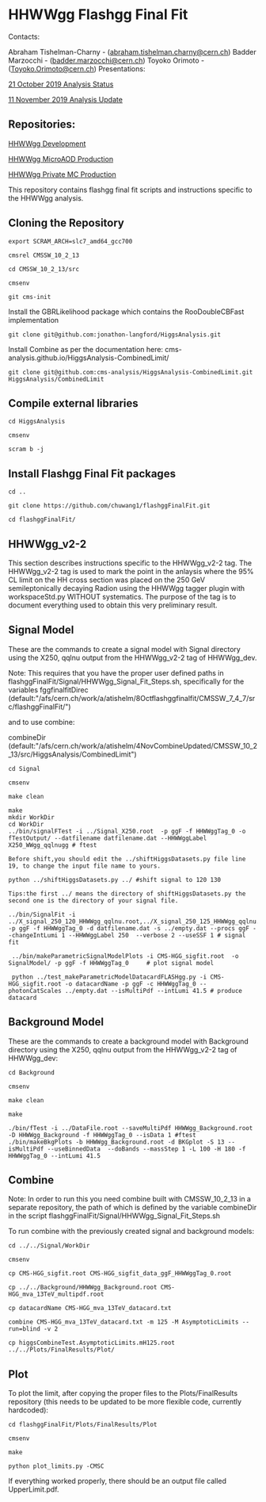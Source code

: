 HHWWgg Flashgg Final Fit
========================
Contacts:

Abraham Tishelman-Charny - (abraham.tishelman.charny@cern.ch)
Badder Marzocchi - (badder.marzocchi@cern.ch)
Toyoko Orimoto - (Toyoko.Orimoto@cern.ch)
Presentations:

[21 October 2019 Analysis Status](https://indico.cern.ch/event/847927/contributions/3606888/attachments/1930081/3196452/HH_WWgg_Analysis_Status_21_October_2019.pdf)

[11 November 2019 Analysis Update](https://indico.cern.ch/event/847923/contributions/3632148/attachments/1942588/3221820/HH_WWgg_Analysis_Update_11_November_2019_2.pdf)

Repositories:
------------

[HHWWgg Development](https://github.com/atishelmanch/flashgg/tree/HHWWgg_dev)

[HHWWgg MicroAOD Production](https://github.com/atishelmanch/flashgg/tree/HHWWgg_Crab)

[HHWWgg Private MC Production](https://github.com/NEUAnalyses/HH_WWgg/tree/HHWWgg_PrivateMC)

This repository contains flashgg final fit scripts and instructions specific to the HHWWgg analysis.

Cloning the Repository
---------------
```
export SCRAM_ARCH=slc7_amd64_gcc700 

cmsrel CMSSW_10_2_13 

cd CMSSW_10_2_13/src 

cmsenv 

git cms-init
```

Install the GBRLikelihood package which contains the RooDoubleCBFast implementation
```
git clone git@github.com:jonathon-langford/HiggsAnalysis.git
```
Install Combine as per the documentation here: cms-analysis.github.io/HiggsAnalysis-CombinedLimit/
```
git clone git@github.com:cms-analysis/HiggsAnalysis-CombinedLimit.git HiggsAnalysis/CombinedLimit
```
Compile external libraries
-----------------------
```
cd HiggsAnalysis 

cmsenv 

scram b -j
```
Install Flashgg Final Fit packages
-----------------------
```
cd .. 

git clone https://github.com/chuwang1/flashggFinalFit.git

cd flashggFinalFit/
```
HHWWgg_v2-2
-----------
This section describes instructions specific to the HHWWgg_v2-2 tag. The HHWWgg_v2-2 tag is used to mark the point in the anlaysis where the 95% CL limit on the HH cross section was placed on the 250 GeV semileptonically decaying Radion using the HHWWgg tagger plugin with workspaceStd.py WITHOUT systematics. The purpose of the tag is to document everything used to obtain this very preliminary result.

Signal Model
-----------
These are the commands to create a signal model with Signal directory using the X250, qqlnu output from the HHWWgg_v2-2 tag of HHWWgg_dev.

Note: This requires that you have the proper user defined paths in flashggFinalFit/Signal/HHWWgg_Signal_Fit_Steps.sh, specifically for the variables fggfinalfitDirec (default:"/afs/cern.ch/work/a/atishelm/8Octflashggfinalfit/CMSSW_7_4_7/src/flashggFinalFit/")

and to use combine:

combineDir (default:"/afs/cern.ch/work/a/atishelm/4NovCombineUpdated/CMSSW_10_2_13/src/HiggsAnalysis/CombinedLimit")
```
cd Signal

cmsenv

make clean

make
mkdir WorkDir
cd WorkDir
../bin/signalFTest -i ../Signal_X250.root  -p ggF -f HHWWggTag_0 -o fTestOutput/ --datfilename datfilename.dat --HHWWggLabel X250_WWgg_qqlnugg # ftest 

Before shift,you should edit the ../shiftHiggsDatasets.py file line 19, to change the input file name to yours.

python ../shiftHiggsDatasets.py ../ #shift signal to 120 130

Tips:the first ../ means the directory of shiftHiggsDatasets.py the second one is the directory of your signal file.

../bin/SignalFit -i ../X_signal_250_120_HHWWgg_qqlnu.root,../X_signal_250_125_HHWWgg_qqlnu.root,../X_signal_250_130_HHWWgg_qqlnu.root -p ggF -f HHWWggTag_0 -d datfilename.dat -s ../empty.dat --procs ggF --changeIntLumi 1 --HHWWggLabel 250  --verbose 2 --useSSF 1 # signal fit  

 ../bin/makeParametricSignalModelPlots -i CMS-HGG_sigfit.root  -o SignalModel/ -p ggF -f HHWWggTag_0     # plot signal model

 python ../test_makeParametricModelDatacardFLASHgg.py -i CMS-HGG_sigfit.root -o datacardName -p ggF -c HHWWggTag_0 --photonCatScales ../empty.dat --isMultiPdf --intLumi 41.5 # produce datacard
```

Background Model
--------------
These are the commands to create a background model with Background directory using the X250, qqlnu output from the HHWWgg_v2-2 tag of HHWWgg_dev:
```
cd Background 

cmsenv 

make clean

make

./bin/fTest -i ../DataFile.root --saveMultiPdf HHWWgg_Background.root  -D HHWWgg_Background -f HHWWggTag_0 --isData 1 #ftest
./bin/makeBkgPlots -b HHWWgg_Background.root -d BKGplot -S 13 --isMultiPdf --useBinnedData  --doBands --massStep 1 -L 100 -H 180 -f HHWWggTag_0 --intLumi 41.5

```
Combine
-----
Note: In order to run this you need combine built with CMSSW_10_2_13 in a separate repository, the path of which is defined by the variable combineDir in the script flashggFinalFit/Signal/HHWWgg_Signal_Fit_Steps.sh

To run combine with the previously created signal and background models:
```
cd ../../Signal/WorkDir

cmsenv

cp CMS-HGG_sigfit.root CMS-HGG_sigfit_data_ggF_HHWWggTag_0.root

cp ../../Background/HHWWgg_Background.root CMS-HGG_mva_13TeV_multipdf.root

cp datacardName CMS-HGG_mva_13TeV_datacard.txt

combine CMS-HGG_mva_13TeV_datacard.txt -m 125 -M AsymptoticLimits --run=blind -v 2

cp higgsCombineTest.AsymptoticLimits.mH125.root ../../Plots/FinalResults/Plot/
```


Plot
--------
To plot the limit, after copying the proper files to the Plots/FinalResults repository (this needs to be updated to be more flexible code, currently hardcoded):
```
cd flashggFinalFit/Plots/FinalResults/Plot

cmsenv

make

python plot_limits.py -CMSC
```
If everything worked properly, there should be an output file called UpperLimit.pdf.
